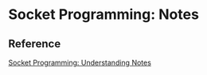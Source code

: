# Socket Programming:  Notes

## Reference

[Socket Programming: Understanding Notes](https://docs.google.com/document/d/e/2PACX-1vSaOarUg6NKCexjtRRzwG8BqjcKvL8-_C02_Zu_pzmCtVkTe6vJfD6NEbz4Tnmf9DzGxFFvY6XvZ9ze/pub)

